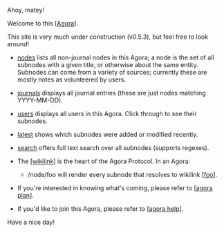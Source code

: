 Ahoy, matey!

Welcome to this [[Agora]].

 This site is very much under construction (v0.5.3), but feel free to look around!

  - <a href="/nodes">nodes</a> lists all non-journal nodes in this Agora; a node is the set of all subnodes with a given title, or otherwise about the same entity. Subnodes can come from a variety of sources; currently these are mostly notes as volunteered by users.
  - <a href="/journals">journals</a> displays all journal entries (these are just nodes matching YYYY-MM-DD).
  - <a href="/users">users</a> displays all users in this Agora. Click through to see their subnodes.
  - <a href="/latest">latest</a> shows which subnodes were added or modified recently.
  - <a href="/search">search</a> offers full text search over all subnodes (supports regexes).

- The [[wikilink]] is the heart of the Agora Protocol. In an Agora:
  - /node/foo will render every subnode that resolves to wikilink [[foo]].

- If you're interested in knowing what's coming, please refer to [[agora plan]]. 
- If you'd like to join this Agora, please refer to [[agora help]]. 

Have a nice day!

[//begin]: # "Autogenerated link references for markdown compatibility"
[Agora]: garden/flancian/agora "Agora"
[wikilink]: garden/flancian/wikilink "Wikilink"
[foo]: garden/flancian/foo "Foo"
[agora plan]: garden/flancian/agora-plan "Agora Plan"
[agora help]: garden/flancian/agora-help "Agora Help"
[//end]: # "Autogenerated link references"